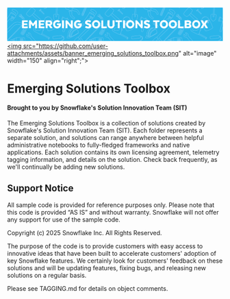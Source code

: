 ![Emerging Solutions Toolbox Banner](banner_emerging_solutions_toolbox.png)
<a href="https://emerging-solutions-toolbox.streamlit.app/">
    <img src="https://github.com/user-attachments/assets/banner_emerging_solutions_toolbox.png" alt="image" width="150" align="right";">
</a>
# Emerging Solutions Toolbox
#### Brought to you by Snowflake's Solution Innovation Team (SIT)
The Emerging Solutions Toolbox is a collection of solutions created by Snowflake's Solution Innovation Team (SIT).  Each folder represents a separate solution, and solutions can range anywhere between helpful administrative notebooks to fully-fledged frameworks and native applications.  Each solution contains its own licensing agreement, telemetry tagging information, and details on the solution.  Check back frequently, as we'll continually be adding new solutions.

## Support Notice
All sample code is provided for reference purposes only. Please note that this code is provided “AS IS” and without warranty.  Snowflake will not offer any support for use of the sample code.

Copyright (c) 2025 Snowflake Inc. All Rights Reserved.

The purpose of the code is to provide customers with easy access to innovative ideas that have been built to accelerate customers' adoption of key Snowflake features.  We certainly look for customers' feedback on these solutions and will be updating features, fixing bugs, and releasing new solutions on a regular basis.

Please see TAGGING.md for details on object comments.
